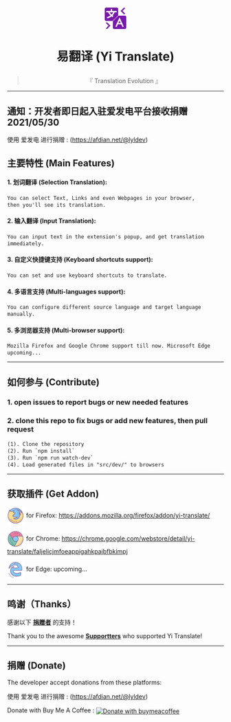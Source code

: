 
<p align='center' ><sub><img src="src/icons/64.png" width=50px height=50px></sub></p>

# <p align='center' > 易翻译 (Yi Translate)</p>
> <p align='center' >『 Translation Evolution 』</p>

---
## 通知：开发者即日起入驻爱发电平台接收捐赠 2021/05/30
使用 爱发电 进行捐赠 : (https://afdian.net/@lyldev)

## 主要特性 (Main Features)

#### 1. 划词翻译 (Selection Translation):
    You can select Text, Links and even Webpages in your browser, 
    then you'll see its translation.
#### 2. 输入翻译 (Input Translation):
    You can input text in the extension's popup, and get translation immediately.
#### 3. 自定义快捷键支持 (Keyboard shortcuts support):
    You can set and use keyboard shortcuts to translate.
#### 4. 多语言支持 (Multi-languages support):
    You can configure different source language and target language manually.
#### 5. 多浏览器支持 (Multi-browser support):
    Mozilla Firefox and Google Chrome support till now. Microsoft Edge upcoming...

---

## 如何参与 (Contribute)

### 1. open issues to report bugs or new needed features

### 2. clone this repo to fix bugs or add new features, then pull request

    (1). Clone the repository 
    (2). Run `npm install`
    (3). Run `npm run watch-dev`
    (4). Load generated files in "src/dev/" to browsers

---

## 获取插件 (Get Addon)

[<img src="other\browser-icons\firefox-100.png" width="40" height="40" align="center" alt="for Firefox">](https://addons.mozilla.org/firefox/addon/yi-translate/)    for Firefox: https://addons.mozilla.org/firefox/addon/yi-translate/

[<img src="other\browser-icons\chrome-100.png" width="40" height="40" align="center" alt="for Chrome">](https://chrome.google.com/webstore/detail/yi-translate/faljelicjmfoeappigahkpajbfbkimpj)    for Chrome: https://chrome.google.com/webstore/detail/yi-translate/faljelicjmfoeappigahkpajbfbkimpj

[<img src="other\browser-icons\edge-100.png" width="40" height="40" align="center" alt="for Edge">](https://microsoftedge.microsoft.com/addons/detail/edfmadficdboalegoclejlgabmheafbm)    for Edge: upcoming...
<!-- [<img src="other\browser-icons\edge-100.png" width="40" height="40" align="center" alt="for Edge">](https://microsoftedge.microsoft.com/addons/detail/edfmadficdboalegoclejlgabmheafbm)    for Edge: https://microsoftedge.microsoft.com/addons/detail/edfmadficdboalegoclejlgabmheafbm -->

---

## 鸣谢（Thanks）

感谢以下 **[捐赠者](https://github.com/lyldev/yi-translate/blob/master/BACKERS.md)** 的支持！

Thank you to the awesome **[Supportters](https://github.com/lyldev/yi-translate/blob/master/BACKERS.md)** who supported Yi Translate!

---

## 捐赠 (Donate)

The developer accept donations from these platforms:

<!-- 使用 冲呀 进行捐赠 : (https://www.chongya.com/@lyldev) -->


使用 爱发电 进行捐赠 : (https://afdian.net/@lyldev)

<!-- donate with Patreon : 
[<img
    src="https://c5.patreon.com/external/logo/become_a_patron_button.png" alt="Donate with patreon"
    height="38px" width="162px" align="center"
/>](https://www.patreon.com/lyldev) -->

Donate with Buy Me A Coffee : 
[<img
    src="https://cdn.buymeacoffee.com/buttons/arial-violet.png" alt="Donate with buymeacoffee"
    height="38px" width="162px" align="center"
/>](https://www.buymeacoffee.com/lyldev)


